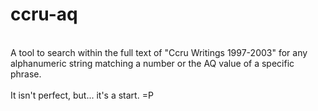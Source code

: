 # ccru-aq
<br>
A tool to search within the full text of "Ccru Writings 1997-2003" for any alphanumeric string matching a number or the AQ value of a specific phrase.<br>
<br>
It isn't perfect, but... it's a start. =P
